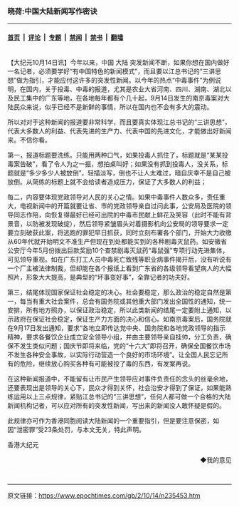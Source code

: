 ### 晓荷:中国大陆新闻写作密诀

---

#### [首页](../../../..?n235453) &nbsp;|&nbsp; [评论](../../../../../epoch-comment?n235453) &nbsp;|&nbsp; [专题](../../../../../epoch-special?n235453) &nbsp;|&nbsp; [禁闻](../../../../../epoch-news?n235453) &nbsp;|&nbsp; [禁书](../../../../../books?n235453) &nbsp;|&nbsp; [翻墙](https://github.com/gfw-breaker/nogfw/blob/master/README.md?n235453)


<div class="post_content" id="artbody" itemprop="articleBody">
 <!-- article content begin -->
 <p>
  <font color="#ffffff">
   (http://www.epochtimes.com)
  </font>
  <br/>
  【大纪元10月14日讯】今年以来，中国
  <ok href="nsc413.htm">
   大陆
  </ok>
  突发新闻不断，如果你想在国内做好一名记者，必须要学好“有中国特色的新闻模式”，而且要以江总书记的“三讲思想”做为指引，才能应付这许多的突发性新闻。以今年的热点“中毒事件”为例说明，在国内，关于投毒、中毒的报道，尤其是农业大省河南、四川、湖南、湖北以及民工集中的广东等地，在各地每年都有个几十起，9月14日发生的南京毒案对大陆民众来说，似乎已经不是新鲜的事情，所以在国内也不会有多大的震动。
 </p>
 <p>
  所以对对于这种新闻的报道要非常科学，而且要真实体现江总书记的“三讲思想”，代表大多数人的利益、代表先进的生产力、代表中国的先进文化，才能做出好新闻来。不信你看。
 </p>
 <p>
  第一，报道标题要洗练。只能用两种口气，如果投毒人抓住了，标题就是“某某投毒案告破”，看了令人为之一振，想拍桌叫好；如果没有抓到投毒人，没关系，标题就是“多少多少人被放倒”，轻描淡写，倒也不让人太难过，暗自庆幸不是自己被放倒。从简练的标题上就不会给读者造成压力，保证了大多数人的利益；
 </p>
 <p>
  每二，内容要体现党政领导对人民的关心之情。如果中毒事件人数众多，责任重大，电视新闻中的开篇就要让省、市的党政领导亲自过问此事，公安局及医院的领导同志作陪，向恢复得最好已经可出院的中毒市民献上鲜花及笑容（此时不能有背景音，以防被发现破绽），然后领导紧皱眉头对着摄影机向公安局的领导要求一定要立刻破获此案，将逃跑的罪犯早日抓获，同时立刻布署各个部门，开始大力收缴从60年代就开始明文不准生产但现在到处都能买到的各种剧毒灭鼠药。如安徽省公安厅今年5月份拨出巨款奖励10个查禁剧毒灭鼠药“毒鼠强”专项行动先进集体，可见领导重视。如在广东打工人员中毒死亡致残等职业病事件揭开后，没有听说有一个厂主被法律制裁，但却能在各个报纸上看到广东省的各级领导看望病人的大幅照片，形象大大提高，是典型的“坏事变好事”，全靠记者的功夫好。
 </p>
 <p>
  第三，结尾体现国家保证社会稳定的决心。社会要稳定，那么政治的稳定自然是第一，每当有重大社会案件，总会有国务院或其他重大部门发出全国性的通知，统一安排，所有地方照办，以保证政治稳定，所以此类新闻的结尾一定要附上通知，以示政府在保证社会稳定，保证生产力方面的决心和信心。如南京毒案后，国务院就在9月17日发出通知，要求“各地立即传达党中央、国务院和各地党政领导的指示精神，要求各餐饮企业成立安全领导小组，并由主要领导亲自挂帅，分工负责，确保不发生类似问题；国庆节即将来临，党的“十六大”即将召开，确保全国餐饮市场不发生各种安全事故，以实际行动营造一个良好的市场环境”。让全国人民忘记所有的危险，继续放心购买各种有可能被投了毒的东西，有发案再说。
 </p>
 <p>
  在这种新闻报道中，不能留有让市民产生领导应对事件负责任的念头的丝毫余地，还要表现出是领导的关心下，民众才得到关怀，社会治安才得到了保证，如果能熟练运用以上三点规律，紧贴江总书记的“三讲思想”，任何人都可做一个合格的大陆新闻机构记者，可以应对所有的突发性新闻，写出来的新闻没人敢怀疑是假的。
 </p>
 <p>
  此规律亦可作为香港同胞阅读大陆新闻的一个重要指引，但是要注意保密，如因“泄密罪”受23条处罚，与本文无关，特此声明。
 </p>
 <p>
  香港大纪元
 </p>
 <div align="right">
  <ok href="sendmail.asp?p=pinglunfankui&amp;subject=评论文章读者反馈&amp;body=您好﹐我读了贵网站的文章《晓荷:中国大陆新闻写作密诀》后﹐">
   ◆我的意见
  </ok>
 </div>
 <p>
  <font color="#ffffff">
   (http://www.dajiyuan.com)
  </font>
 </p>
 <!-- article content end -->
 <div id="below_article_ad">
 </div>
</div>


---

原文链接：https://www.epochtimes.com/gb/2/10/14/n235453.htm